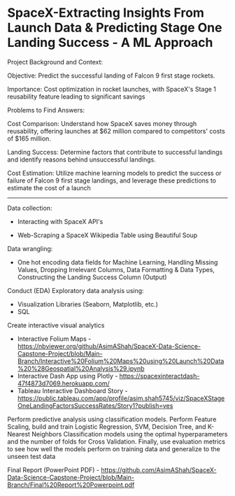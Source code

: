 # SpaceX-Extracting Insights From Launch Data & Predicting Stage One Landing Success - A ML Approach
Project Background and Context:​

Objective: Predict the successful landing of Falcon 9 first stage rockets.​

Importance: Cost optimization in rocket launches, with SpaceX's Stage 1 reusability feature leading to significant savings​

Problems to Find Answers:​

Cost Comparison: Understand how SpaceX saves money through reusability, offering launches at $62 million compared to competitors' costs of $165 million.​

Landing Success: Determine factors that contribute to successful landings and identify reasons behind unsuccessful landings.​

Cost Estimation: Utilize machine learning models to predict the success or failure of Falcon 9 first stage landings, and leverage these predictions to estimate the cost of a launch 

----------------------------------------------------------------------------------------------------------------------------------------------------------

Data collection:

- Interacting with SpaceX API's​

- Web-Scraping a SpaceX Wikipedia Table using Beautiful Soup ​

Data wrangling​:

- One hot encoding data fields for Machine Learning, Handling Missing Values, Dropping Irrelevant Columns, Data Formatting & Data Types, Constructing the Landing Success Column (Output)​

Conduct (EDA) Exploratory data analysis using:
- Visualization Libraries (Seaborn, Matplotlib, etc.)
- SQL​

Create interactive visual analytics
- Interactive Folium Maps - https://nbviewer.org/github/AsimAShah/SpaceX-Data-Science-Capstone-Project/blob/Main-Branch/Interactive%20Folium%20Maps%20using%20Launch%20Data%20%28Geospatial%20Analysis%29.ipynb
- Interactive Dash App using Plotly - https://spacexinteractdash-47f4873d7069.herokuapp.com/
- Tableau Interactive Dashboard Story - https://public.tableau.com/app/profile/asim.shah5745/viz/SpaceXStageOneLandingFactorsSuccessRates/Story1?publish=yes

Perform predictive analysis using classification models​. Perform Feature Scaling​, 
build and train Logistic Regression, SVM, Decision Tree, and K-Nearest Neighbors Classification models using the optimal hyperparameters and the number of folds for Cross Validation. Finally, use evaluation metrics to see how well the models perform on training data and generalize to the unseen test data


Final Report (PowerPoint PDF) - https://github.com/AsimAShah/SpaceX-Data-Science-Capstone-Project/blob/Main-Branch/Final%20Report%20Powerpoint.pdf
